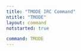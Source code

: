 ```yaml
---
title: "TMODE IRC Command"
ntitle: "TMODE"
layout: command
notstarted: true

command: TMODE
---
```

